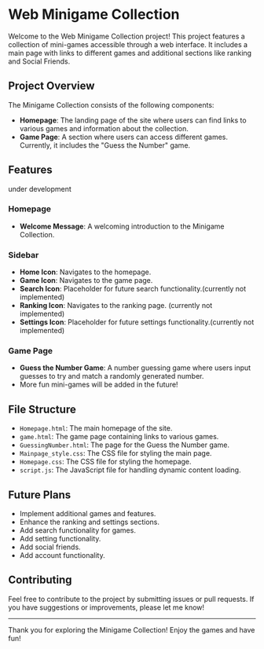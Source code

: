 # Web Minigame Collection

Welcome to the Web Minigame Collection project! This project features a collection of mini-games accessible through a web interface. It includes a main page with links to different games and additional sections like ranking and Social Friends. 

## Project Overview

The Minigame Collection consists of the following components:

- **Homepage**: The landing page of the site where users can find links to various games and information about the collection.
- **Game Page**: A section where users can access different games. Currently, it includes the "Guess the Number" game.

## Features
under development

### Homepage
- **Welcome Message**: A welcoming introduction to the Minigame Collection.


### Sidebar
- **Home Icon**: Navigates to the homepage.
- **Game Icon**: Navigates to the game page.
- **Search Icon**: Placeholder for future search functionality.(currently not implemented)
- **Ranking Icon**: Navigates to the ranking page. (currently not implemented)
- **Settings Icon**: Placeholder for future settings functionality.(currently not implemented)


### Game Page
- **Guess the Number Game**: A number guessing game where users input guesses to try and match a randomly generated number.
- More fun mini-games will be added in the future!



## File Structure

- `Homepage.html`: The main homepage of the site.
- `game.html`: The game page containing links to various games.
- `GuessingNumber.html`: The page for the Guess the Number game.
- `Mainpage_style.css`: The CSS file for styling the main page.
- `Homepage.css`: The CSS file for styling the homepage.
- `script.js`: The JavaScript file for handling dynamic content loading.

## Future Plans

- Implement additional games and features.
- Enhance the ranking and settings sections.
- Add search functionality for games.
- Add setting functionality.
- Add social friends.
- Add account functionality.

## Contributing

Feel free to contribute to the project by submitting issues or pull requests. If you have suggestions or improvements, please let me know!

---

Thank you for exploring the Minigame Collection! Enjoy the games and have fun!
